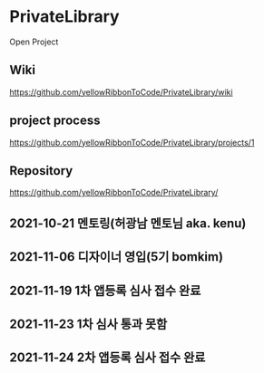 # PrivateLibrary

Open Project


## Wiki

https://github.com/yellowRibbonToCode/PrivateLibrary/wiki
## project process

https://github.com/yellowRibbonToCode/PrivateLibrary/projects/1

## Repository
https://github.com/yellowRibbonToCode/PrivateLibrary/

## 2021-10-21 멘토링(허광남 멘토님 aka. kenu)
## 2021-11-06 디자이너 영입(5기 bomkim)
## 2021-11-19 1차 앱등록 심사 접수 완료
## 2021-11-23 1차 심사 통과 못함
## 2021-11-24 2차 앱등록 심사 접수 완료
